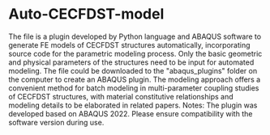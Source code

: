 # Auto-CECFDST-model
The file is a plugin developed by Python language and ABAQUS software to generate FE models of CECFDST structures automatically, incorporating source code for the parametric modeling process. Only the basic geometric and physical parameters of the structures need to be input for automated modeling. The file could be downloaded to the "abaqus_plugins" folder on the computer to create an ABAQUS plugin. The modeling approach offers a convenient method for batch modeling in multi-parameter coupling studies of CECFDST structures, with material constitutive relationships and modeling details to be elaborated in related papers.
Notes: The plugin was developed based on ABAQUS 2022. Please ensure compatibility with the software version during use.
